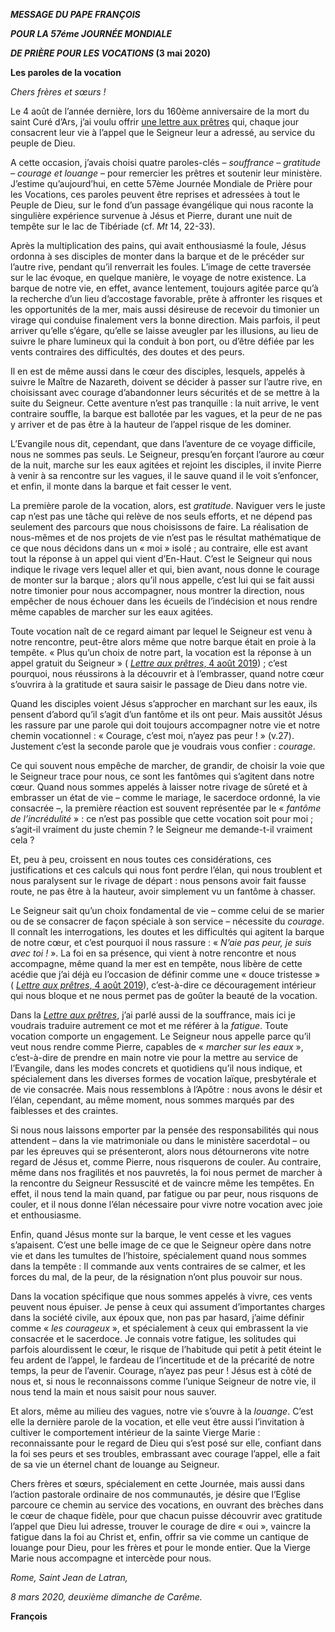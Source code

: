 ***MESSAGE DU PAPE FRANÇOIS***

***POUR LA 57éme JOURNÉE MONDIALE***

***DE PRIÈRE POUR LES VOCATIONS* (3 mai 2020)**

**Les paroles de la vocation**

*Chers frères et sœurs !*

Le 4 août de l’année dernière, lors du 160ème anniversaire de la mort du saint Curé d’Ars, j’ai voulu offrir [une lettre aux prêtres](http://w2.vatican.va/content/francesco/fr/letters/2019/documents/papa-francesco_20190804_lettera-presbiteri.html) qui, chaque jour consacrent leur vie à l’appel que le Seigneur leur a adressé, au service du peuple de Dieu.

A cette occasion, j’avais choisi quatre paroles-clés – *souffrance – gratitude – courage et louange* – pour remercier les prêtres et soutenir leur ministère. J’estime qu’aujourd’hui, en cette 57ème Journée Mondiale de Prière pour les Vocations, ces paroles peuvent être reprises et adressées à tout le Peuple de Dieu, sur le fond d’un passage évangélique qui nous raconte la singulière expérience survenue à Jésus et Pierre, durant une nuit de tempête sur le lac de Tibériade (cf. *Mt* 14, 22-33).

Après la multiplication des pains, qui avait enthousiasmé la foule, Jésus ordonna à ses disciples de monter dans la barque et de le précéder sur l’autre rive, pendant qu’il renverrait les foules. L’image de cette traversée sur le lac évoque, en quelque manière, le voyage de notre existence. La barque de notre vie, en effet, avance lentement, toujours agitée parce qu’à la recherche d’un lieu d’accostage favorable, prête à affronter les risques et les opportunités de la mer, mais aussi désireuse de recevoir du timonier un virage qui conduise finalement vers la bonne direction. Mais parfois, il peut arriver qu’elle s’égare, qu’elle se laisse aveugler par les illusions, au lieu de suivre le phare lumineux qui la conduit à bon port, ou d’être défiée par les vents contraires des difficultés, des doutes et des peurs.

Il en est de même aussi dans le cœur des disciples, lesquels, appelés à suivre le Maître de Nazareth, doivent se décider à passer sur l’autre rive, en choisissant avec courage d’abandonner leurs sécurités et de se mettre à la suite du Seigneur. Cette aventure n’est pas tranquille : la nuit arrive, le vent contraire souffle, la barque est ballotée par les vagues, et la peur de ne pas y arriver et de pas être à la hauteur de l’appel risque de les dominer.

L’Evangile nous dit, cependant, que dans l’aventure de ce voyage difficile, nous ne sommes pas seuls. Le Seigneur, presqu’en forçant l’aurore au cœur de la nuit, marche sur les eaux agitées et rejoint les disciples, il invite Pierre à venir à sa rencontre sur les vagues, il le sauve quand il le voit s’enfoncer, et enfin, il monte dans la barque et fait cesser le vent.

La première parole de la vocation, alors, est *gratitude*. Naviguer vers le juste cap n’est pas une tâche qui relève de nos seuls efforts, et ne dépend pas seulement des parcours que nous choisissons de faire. La réalisation de nous-mêmes et de nos projets de vie n’est pas le résultat mathématique de ce que nous décidons dans un « moi » isolé ; au contraire, elle est avant tout la réponse à un appel qui vient d’En-Haut. C’est le Seigneur qui nous indique le rivage vers lequel aller et qui, bien avant, nous donne le courage de monter sur la barque ; alors qu’il nous appelle, c’est lui qui se fait aussi notre timonier pour nous accompagner, nous montrer la direction, nous empêcher de nous échouer dans les écueils de l’indécision et nous rendre même capables de marcher sur les eaux agitées.

Toute vocation naît de ce regard aimant par lequel le Seigneur est venu à notre rencontre, peut-être alors même que notre barque était en proie à la tempête. « Plus qu’un choix de notre part, la vocation est la réponse à un appel gratuit du Seigneur » ( [*Lettre aux prêtres*, 4 août 2019](http://w2.vatican.va/content/francesco/fr/letters/2019/documents/papa-francesco_20190804_lettera-presbiteri.html)) ; c’est pourquoi, nous réussirons à la découvrir et à l’embrasser, quand notre cœur s’ouvrira à la gratitude et saura saisir le passage de Dieu dans notre vie.

Quand les disciples voient Jésus s’approcher en marchant sur les eaux, ils pensent d’abord qu’il s’agit d’un fantôme et ils ont peur. Mais aussitôt Jésus les rassure par une parole qui doit toujours accompagner notre vie et notre chemin vocationnel : « Courage, c’est moi, n’ayez pas peur ! » (v.27). Justement c’est la seconde parole que je voudrais vous confier : *courage*.

Ce qui souvent nous empêche de marcher, de grandir, de choisir la voie que le Seigneur trace pour nous, ce sont les fantômes qui s’agitent dans notre cœur. Quand nous sommes appelés à laisser notre rivage de sûreté et à embrasser un état de vie – comme le mariage, le sacerdoce ordonné, la vie consacrée –, la première réaction est souvent représentée par le « *fantôme de l’incrédulité* » : ce n’est pas possible que cette vocation soit pour moi ; s’agit-il vraiment du juste chemin ? le Seigneur me demande-t-il vraiment cela ?

Et, peu à peu, croissent en nous toutes ces considérations, ces justifications et ces calculs qui nous font perdre l’élan, qui nous troublent et nous paralysent sur le rivage de départ : nous pensons avoir fait fausse route, ne pas être à la hauteur, avoir simplement vu un fantôme à chasser.

Le Seigneur sait qu’un choix fondamental de vie – comme celui de se marier ou de se consacrer de façon spéciale à son service – nécessite du *courage*. Il connaît les interrogations, les doutes et les difficultés qui agitent la barque de notre cœur, et c’est pourquoi il nous rassure : « *N’aie pas peur, je suis avec toi !* ». La foi en sa présence, qui vient à notre rencontre et nous accompagne, même quand la mer est en tempête, nous libère de cette acédie que j’ai déjà eu l’occasion de définir comme une « douce tristesse » ( [*Lettre aux prêtres*, 4 août 2019](http://w2.vatican.va/content/francesco/fr/letters/2019/documents/papa-francesco_20190804_lettera-presbiteri.html)), c’est-à-dire ce découragement intérieur qui nous bloque et ne nous permet pas de goûter la beauté de la vocation.

Dans la *[Lettre aux prêtres](http://w2.vatican.va/content/francesco/fr/letters/2019/documents/papa-francesco_20190804_lettera-presbiteri.html)*, j’ai parlé aussi de la souffrance, mais ici je voudrais traduire autrement ce mot et me référer à la *fatigue*. Toute vocation comporte un engagement. Le Seigneur nous appelle parce qu’il veut nous rendre comme Pierre, capables de « *marcher sur les eaux* », c’est-à-dire de prendre en main notre vie pour la mettre au service de l’Evangile, dans les modes concrets et quotidiens qu’il nous indique, et spécialement dans les diverses formes de vocation laïque, presbytérale et de vie consacrée. Mais nous ressemblons à l’Apôtre : nous avons le désir et l’élan, cependant, au même moment, nous sommes marqués par des faiblesses et des craintes.

Si nous nous laissons emporter par la pensée des responsabilités qui nous attendent – dans la vie matrimoniale ou dans le ministère sacerdotal – ou par les épreuves qui se présenteront, alors nous détournerons vite notre regard de Jésus et, comme Pierre, nous risquerons de couler. Au contraire, même dans nos fragilités et nos pauvretés, la foi nous permet de marcher à la rencontre du Seigneur Ressuscité et de vaincre même les tempêtes. En effet, il nous tend la main quand, par fatigue ou par peur, nous risquons de couler, et il nous donne l’élan nécessaire pour vivre notre vocation avec joie et enthousiasme.

Enfin, quand Jésus monte sur la barque, le vent cesse et les vagues s’apaisent. C’est une belle image de ce que le Seigneur opère dans notre vie et dans les tumultes de l’histoire, spécialement quand nous sommes dans la tempête : Il commande aux vents contraires de se calmer, et les forces du mal, de la peur, de la résignation n’ont plus pouvoir sur nous.

Dans la vocation spécifique que nous sommes appelés à vivre, ces vents peuvent nous épuiser. Je pense à ceux qui assument d’importantes charges dans la société civile, aux époux que, non pas par hasard, j’aime définir comme « *les courageux* », et spécialement à ceux qui embrassent la vie consacrée et le sacerdoce. Je connais votre fatigue, les solitudes qui parfois alourdissent le cœur, le risque de l’habitude qui petit à petit éteint le feu ardent de l’appel, le fardeau de l’incertitude et de la précarité de notre temps, la peur de l’avenir. Courage, n’ayez pas peur ! Jésus est à côté de nous et, si nous le reconnaissons comme l’unique Seigneur de notre vie, il nous tend la main et nous saisit pour nous sauver.

Et alors, même au milieu des vagues, notre vie s’ouvre à la *louange*. C’est elle la dernière parole de la vocation, et elle veut être aussi l’invitation à cultiver le comportement intérieur de la sainte Vierge Marie : reconnaissante pour le regard de Dieu qui s’est posé sur elle, confiant dans la foi ses peurs et ses troubles, embrassant avec courage l’appel, elle a fait de sa vie un éternel chant de louange au Seigneur.

Chers frères et sœurs, spécialement en cette Journée, mais aussi dans l’action pastorale ordinaire de nos communautés, je désire que l’Eglise parcoure ce chemin au service des vocations, en ouvrant des brèches dans le cœur de chaque fidèle, pour que chacun puisse découvrir avec gratitude l’appel que Dieu lui adresse, trouver le courage de dire « oui », vaincre la fatigue dans la foi au Christ et, enfin, offrir sa vie comme un cantique de louange pour Dieu, pour les frères et pour le monde entier. Que la Vierge Marie nous accompagne et intercède pour nous.

*Rome, Saint Jean de Latran,*

*8 mars 2020, deuxième dimanche de Carême.*

**François**